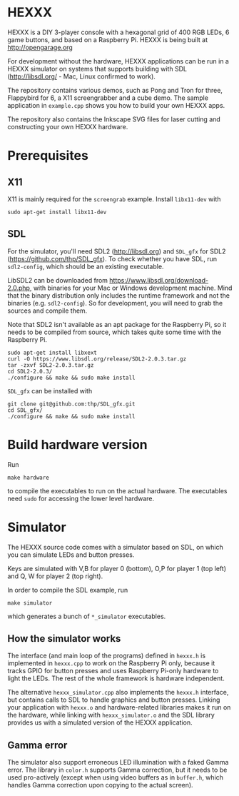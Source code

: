 # HEXXX

HEXXX is a DIY 3-player console with a hexagonal grid of 400 RGB LEDs, 6 game buttons, and based on a Raspberry Pi. HEXXX is being built at http://opengarage.org

For development without the hardware, HEXXX applications can be run in a HEXXX simulator on systems that supports building with SDL (http://libsdl.org/ - Mac, Linux confirmed to work).

The repository contains various demos, such as Pong and Tron for three, Flappybird for 6, a X11 screengrabber and a cube demo. The sample application in `example.cpp` shows you how to build your own HEXXX apps.

The repository also contains the Inkscape SVG files for laser cutting and constructing your own HEXXX hardware. 

# Prerequisites

## X11

X11 is mainly required for the `screengrab` example. Install `libx11-dev` with

```sudo apt-get install libx11-dev```

## SDL

For the simulator, you'll need SDL2 (http://libsdl.org) and `SDL_gfx` for SDL2 (https://github.com/thp/SDL_gfx). To check whether you have SDL, run `sdl2-config`, which should be an existing executable.

LibSDL2 can be downloaded from https://www.libsdl.org/download-2.0.php, with binaries for your Mac or Windows development machine. Mind that the binary distribution only includes the runtime framework and not the binaries (e.g. `sdl2-config`). So for development, you will need to grab the sources and compile them.

Note that SDL2 isn't available as an apt package for the Raspberry Pi, so it needs to be compiled from source, which takes quite some time with the Raspberry Pi.

```
sudo apt-get install libxext
curl -O https://www.libsdl.org/release/SDL2-2.0.3.tar.gz
tar -zxvf SDL2-2.0.3.tar.gz 
cd SDL2-2.0.3/
./configure && make && sudo make install
```

`SDL_gfx` can be installed with

```
git clone git@github.com:thp/SDL_gfx.git
cd SDL_gfx/
./configure && make && sudo make install
```

# Build hardware version

Run 

```
make hardware
```

to compile the executables to run on the actual hardware. The executables need `sudo` for accessing the lower level hardware.

# Simulator

The HEXXX source code comes with a simulator based on SDL, on which you can simulate LEDs and button presses. 

Keys are simulated with V,B for player 0 (bottom), O,P for player 1 (top left) and Q, W for player 2 (top right).

In order to compile the SDL example, run

```
make simulator
```

which generates a bunch of `*_simulator` executables.

## How the simulator works

The interface (and main loop of the programs) defined in `hexxx.h` is implemented in `hexxx.cpp` to work on the Raspberry Pi only, because it tracks GPIO for button presses and uses Raspberry Pi-only hardware to light the LEDs. The rest of the whole framework is hardware independent. 

The alternative `hexxx_simulator.cpp` also implements the `hexxx.h` interface, but contains calls to SDL to handle graphics and button presses. Linking your application with `hexxx.o` and hardware-related libraries makes it run on the hardware, while linking with `hexxx_simulator.o` and the SDL library provides us with a simulated version of the HEXXX application.

## Gamma error

The simulator also support erroneous LED illumination with a faked Gamma error. The library in `color.h` supports Gamma correction, but it needs to be used pro-actively (except when using video buffers as in `buffer.h`, which handles Gamma correction upon copying to the actual screen).